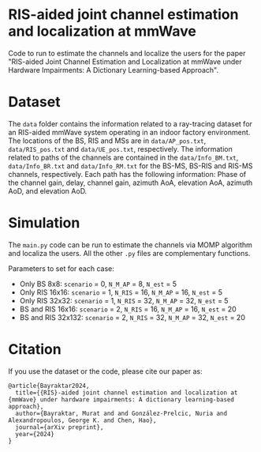 # RIS-aided joint channel estimation and localization at mmWave
Code to run to estimate the channels and localize the users for the paper "RIS-aided Joint Channel Estimation and Localization at mmWave under Hardware Impairments: A Dictionary Learning-based Approach".

# Dataset
The `data` folder contains the information related to a ray-tracing dataset for an RIS-aided mmWave system operating in an indoor factory environment. The locations of the BS, RIS and MSs are in `data/AP_pos.txt`, `data/RIS_pos.txt` and `data/UE_pos.txt`, respectively. The information related to paths of the channels are contained in the `data/Info_BM.txt`, `data/Info_BR.txt` and `data/Info_RM.txt` for the BS-MS, BS-RIS and RIS-MS channels, respectively. Each path has the following information: Phase of the channel gain, delay, channel gain, azimuth AoA, elevation AoA, azimuth AoD, and elevation AoD.

# Simulation
The `main.py` code can be run to estimate the channels via MOMP algorithm and localiza the users. All the other `.py` files are complementary functions.

Parameters to set for each case:
- Only BS 8x8: `scenario` = 0, `N_M_AP` = 8, `N_est` = 5
- Only RIS 16x16: `scenario` = 1, `N_RIS` = 16, `N_M_AP` = 16, `N_est` = 5
- Only RIS 32x32: `scenario` = 1, `N_RIS` = 32, `N_M_AP` = 32, `N_est` = 5
- BS and RIS 16x16: `scenario` = 2, `N_RIS` = 16, `N_M_AP` = 16, `N_est` = 20
- BS and RIS 32x132: `scenario` = 2, `N_RIS` = 32, `N_M_AP` = 32, `N_est` = 20

# Citation
If you use the dataset or the code, please cite our paper as:
```
@article{Bayraktar2024,
  title={{RIS}-aided joint channel estimation and localization at {mmWave} under hardware impairments: A dictionary learning-based approach},
  author={Bayraktar, Murat and and González-Prelcic, Nuria and Alexandropoulos, George K. and Chen, Hao},
  journal={arXiv preprint},
  year={2024}
}
```
